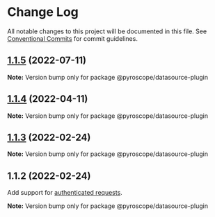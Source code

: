 # Change Log

All notable changes to this project will be documented in this file.
See [Conventional Commits](https://conventionalcommits.org) for commit guidelines.

## [1.1.5](https://github.com/pyroscope-io/pyroscope/compare/@pyroscope/datasource-plugin@1.1.4...@pyroscope/datasource-plugin@1.1.5) (2022-07-11)

**Note:** Version bump only for package @pyroscope/datasource-plugin





## [1.1.4](https://github.com/pyroscope-io/pyroscope/compare/@pyroscope/datasource-plugin@1.1.3...@pyroscope/datasource-plugin@1.1.4) (2022-04-11)

**Note:** Version bump only for package @pyroscope/datasource-plugin





## [1.1.3](https://github.com/pyroscope-io/pyroscope/compare/@pyroscope/datasource-plugin@1.1.2...@pyroscope/datasource-plugin@1.1.3) (2022-02-24)

**Note:** Version bump only for package @pyroscope/datasource-plugin





## 1.1.2 (2022-02-24)
Add support for [authenticated requests](https://github.com/pyroscope-io/pyroscope/pull/844).

**Note:** Version bump only for package @pyroscope/datasource-plugin

